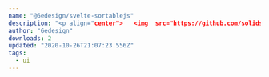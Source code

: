 ```yaml
---
name: "@6edesign/svelte-sortablejs"
description: "<p align="center">   <img  src="https://github.com/solidsnail/svelte-sortablejs/raw/master/docs/logo.png"> </p>"
author: "6edesign"
downloads: 2
updated: "2020-10-26T21:07:23.556Z"
tags: 
  - ui
---
```

